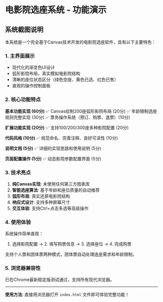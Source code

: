 # 电影院选座系统 - 功能演示

## 系统截图说明

本系统是一个完全基于Canvas技术开发的电影院选座软件，具有以下主要特色：

### 1. 主界面展示

- 现代化的渐变色UI设计
- 弧形影院布局，真实模拟电影院结构
- 清晰的座位状态区分（绿色空座、黄色已选、红色已售）
- 直观的操作控制面板

### 2. 核心功能特点

**基本功能实现 (60分)**
✅ Canvas绘制200座弧形影院布局 (20分)
✅ 年龄限制选座规则完整实现 (30分)
✅ 票务操作系统（预订、购票、退票）(10分)

**扩展功能实现 (20分)**
✅ 支持100/200/300座多种影院配置 (20分)

**代码风格 (10分)**
✅ 规范命名、完善注释、良好可读性 (10分)

**说明文档 (5分)**
✅ 详细的实现思路和使用说明 (5分)

**页面配置操作 (5分)**
✅ 动态影院参数配置界面 (5分)

### 3. 技术亮点

1. **纯Canvas实现**: 未使用任何第三方图表库
2. **智能选座算法**: 基于年龄和座位质量的自动推荐
3. **弧形布局**: 真实还原电影院结构
4. **响应式设计**: 支持多种屏幕尺寸
5. **交互体验**: 支持Ctrl+点击多选等高级操作

### 4. 使用体验

系统操作简单直观：

1. 选择影院配置 → 2. 填写购票信息 → 3. 选择座位 → 4. 完成购票

支持个人票和团体票两种模式，团体票自动处理连座需求和年龄限制。

### 5. 浏览器兼容性

已在Chrome最新稳定版测试通过，支持所有现代浏览器。

---

**使用方法**: 直接用浏览器打开 `index.html` 文件即可体验完整功能！
